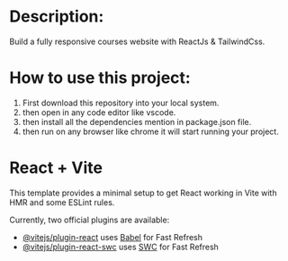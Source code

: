 # Description:

Build a fully responsive courses website with ReactJs & TailwindCss.


# How to use this project:

1. First download this repository into your local system.
2. then open in any code editor like vscode.
3. then install all the dependencies mention in package.json file.
4. then run on any browser like chrome it will start running your project.




# React + Vite

This template provides a minimal setup to get React working in Vite with HMR and some ESLint rules.

Currently, two official plugins are available:

- [@vitejs/plugin-react](https://github.com/vitejs/vite-plugin-react/blob/main/packages/plugin-react/README.md) uses [Babel](https://babeljs.io/) for Fast Refresh
- [@vitejs/plugin-react-swc](https://github.com/vitejs/vite-plugin-react-swc) uses [SWC](https://swc.rs/) for Fast Refresh
